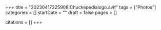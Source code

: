 +++
title = "20230417225908!Chuckepedialogo.avif"
tags = ["Photos"]
categories = []
startDate = ""
draft = false
pages = []

citations = []
+++
